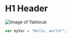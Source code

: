 # H1 Header
![Image of Yaktocat](https://octodex.github.com/images/yaktocat.png)

``` javascript
var myVar = "Hello, world!";
```
